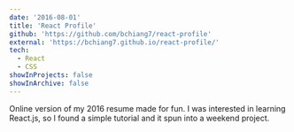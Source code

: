 ```yaml
---
date: '2016-08-01'
title: 'React Profile'
github: 'https://github.com/bchiang7/react-profile'
external: 'https://bchiang7.github.io/react-profile/'
tech:
  - React
  - CSS
showInProjects: false
showInArchive: false
---
```


Online version of my 2016 resume made for fun. I was interested in learning React.js, so I found a simple tutorial and it spun into a weekend project.
